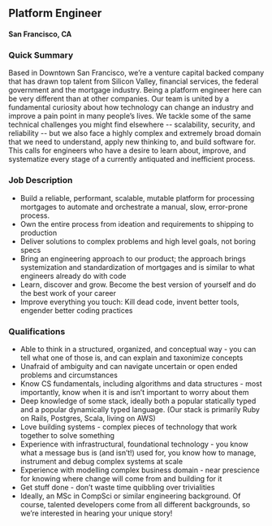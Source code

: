 ## Platform Engineer
#### San Francisco, CA

### Quick Summary
Based in Downtown San Francisco, we’re a venture capital backed company that has drawn top talent from Silicon Valley, financial services, the federal government and the mortgage industry. Being a platform engineer here can be very different than at other companies. Our team is united by a fundamental curiosity about how technology can change an industry and improve a pain point in many people’s lives. We tackle some of the same technical challenges you might find elsewhere -- scalability, security, and reliability -- but we also face a highly complex and extremely broad domain that we need to understand, apply new thinking to, and build software for. This calls for engineers who have a desire to learn about, improve, and systematize every stage of a currently antiquated and inefficient process.

### Job Description
+	Build a reliable, performant, scalable, mutable platform for processing mortgages to automate and orchestrate a manual, slow, error-prone process.
+	Own the entire process from ideation and requirements to shipping to production
+	Deliver solutions to complex problems and high level goals, not boring specs
+	Bring an engineering approach to our product; the approach brings systemization and standardization of mortgages and is similar to what engineers already do with code
+	Learn, discover and grow. Become the best version of yourself and do the best work of your career
+	Improve everything you touch: Kill dead code, invent better tools, engender better coding practices

### Qualifications
+	Able to think in a structured, organized, and conceptual way - you can tell what one of those is, and can explain and taxonimize concepts
+	Unafraid of ambiguity and can navigate uncertain or open ended problems and circumstances
+	Know CS fundamentals, including algorithms and data structures - most importantly, know when it is and isn’t important to worry about them
+	Deep knowledge of some stack, ideally both a popular statically typed and a popular dynamically typed language. (Our stack is primarily Ruby on Rails, Postgres, Scala, living on AWS)
+	Love building systems - complex pieces of technology that work together to solve something
+	Experience with infrastructural, foundational technology - you know what a message bus is (and isn’t!) used for, you know how to manage, instrument and debug complex systems at scale
+	Experience with modelling complex business domain - near prescience for knowing where change will come from and building for it
+	Get stuff done - don’t waste time quibbling over trivialities
+	Ideally, an MSc in CompSci or similar engineering background. Of course, talented developers come from all different backgrounds, so we’re interested in hearing your unique story!
